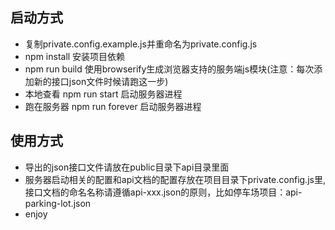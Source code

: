 ## 启动方式
- 复制private.config.example.js并重命名为private.config.js
- npm install 安装项目依赖
- npm run build 使用browserify生成浏览器支持的服务端js模块(注意：每次添加新的接口json文件时候请跑这一步)
- 本地查看 npm run start 启动服务器进程
- 跑在服务器 npm run forever 启动服务器进程

## 使用方式

- 导出的json接口文件请放在public目录下api目录里面
- 服务器启动相关的配置和api文档的配置存放在项目目录下private.config.js里,接口文档的命名名称请遵循api-xxx.json的原则，比如停车场项目：api-parking-lot.json
- enjoy